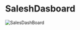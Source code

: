 # SaleshDasboard
![SalesDashBoard](https://github.com/user-attachments/assets/9cdfe6a8-057a-4c83-a8aa-9f3680c1da10)
